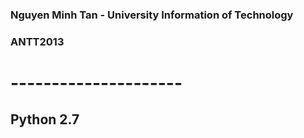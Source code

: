### Nguyen Minh Tan - University Information of Technology
### ANTT2013
# ---------------------
## Python 2.7
